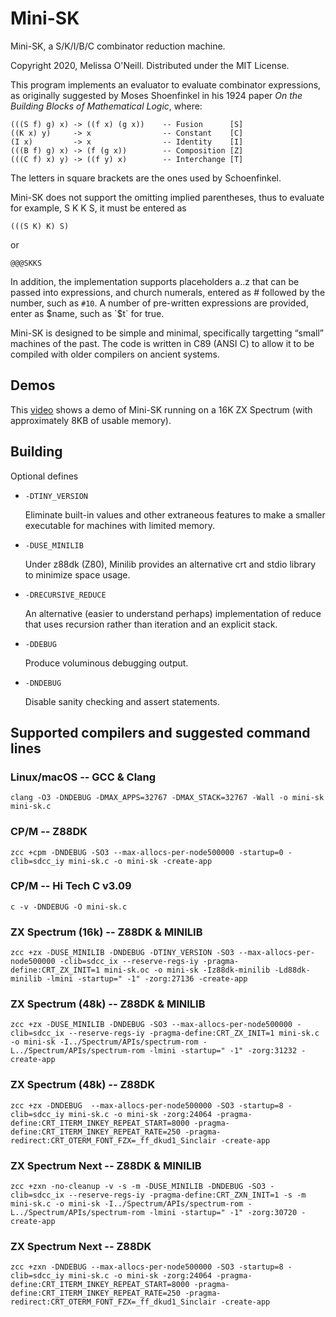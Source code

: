# Mini-SK

Mini-SK, a S/K/I/B/C combinator reduction machine.

Copyright 2020, Melissa O'Neill.  Distributed under the MIT License.

This program implements an evaluator to evaluate combinator expressions, as
originally suggested by Moses Shoenfinkel in his 1924 paper _On the
Building Blocks of Mathematical Logic_, where:

```
(((S f) g) x) -> ((f x) (g x))    -- Fusion      [S]
((K x) y)     -> x                -- Constant    [C]
(I x)         -> x                -- Identity    [I]
(((B f) g) x) -> (f (g x))        -- Composition [Z] 
(((C f) x) y) -> ((f y) x)        -- Interchange [T]
```

The letters in square brackets are the ones used by Schoenfinkel.

Mini-SK does not support the omitting implied parentheses, thus to evaluate
for example, S K K S, it must be entered as
```
(((S K) K) S)
```
or
```
@@@SKKS
```

In addition, the implementation supports placeholders a..z that can be
passed into expressions, and church numerals, entered as # followed by the
number, such as `#10`.  A number of pre-written expressions are provided,
enter as $name, such as `$t` for true.

Mini-SK is designed to be simple and minimal, specifically targetting
“small” machines of the past.  The code is written in C89 (ANSI C) to allow
it to be compiled with older compilers on ancient systems.

## Demos

This [video](https://vimeo.com/431042094) shows a demo of Mini-SK
running on a 16K ZX Spectrum (with approximately 8KB of usable
memory).

## Building

Optional defines

* `-DTINY_VERSION`

    Eliminate built-in values and other extraneous features to make a
    smaller executable for machines with limited memory.

* `-DUSE_MINILIB`

    Under z88dk (Z80), Minilib provides an alternative crt and stdio
    library to minimize space usage.

* `-DRECURSIVE_REDUCE`

    An alternative (easier to understand perhaps) implementation of
    reduce that uses recursion rather than iteration and an explicit
    stack.

* `-DDEBUG`

    Produce voluminous debugging output.

* `-DNDEBUG`

    Disable sanity checking and assert statements.

## Supported compilers and suggested command lines

### Linux/macOS -- GCC & Clang
```
clang -O3 -DNDEBUG -DMAX_APPS=32767 -DMAX_STACK=32767 -Wall -o mini-sk  mini-sk.c
```
### CP/M -- Z88DK
```
zcc +cpm -DNDEBUG -SO3 --max-allocs-per-node500000 -startup=0 -clib=sdcc_iy mini-sk.c -o mini-sk -create-app
```

### CP/M -- Hi Tech C v3.09
```
c -v -DNDEBUG -O mini-sk.c
```

### ZX Spectrum (16k) -- Z88DK & MINILIB
```
zcc +zx -DUSE_MINILIB -DNDEBUG -DTINY_VERSION -SO3 --max-allocs-per-node500000 -clib=sdcc_ix --reserve-regs-iy -pragma-define:CRT_ZX_INIT=1 mini-sk.oc -o mini-sk -Iz88dk-minilib -Ld88dk-minilib -lmini -startup=" -1" -zorg:27136 -create-app
```

### ZX Spectrum (48k) -- Z88DK & MINILIB
```
zcc +zx -DUSE_MINILIB -DNDEBUG -SO3 --max-allocs-per-node500000 -clib=sdcc_ix --reserve-regs-iy -pragma-define:CRT_ZX_INIT=1 mini-sk.c -o mini-sk -I../Spectrum/APIs/spectrum-rom -L../Spectrum/APIs/spectrum-rom -lmini -startup=" -1" -zorg:31232 -create-app
```

### ZX Spectrum (48k) -- Z88DK
```
zcc +zx -DNDEBUG  --max-allocs-per-node500000 -SO3 -startup=8 -clib=sdcc_iy mini-sk.c -o mini-sk -zorg:24064 -pragma-define:CRT_ITERM_INKEY_REPEAT_START=8000 -pragma-define:CRT_ITERM_INKEY_REPEAT_RATE=250 -pragma-redirect:CRT_OTERM_FONT_FZX=_ff_dkud1_Sinclair -create-app
```

### ZX Spectrum Next -- Z88DK & MINILIB
```
zcc +zxn -no-cleanup -v -s -m -DUSE_MINILIB -DNDEBUG -SO3 -clib=sdcc_ix --reserve-regs-iy -pragma-define:CRT_ZXN_INIT=1 -s -m mini-sk.c -o mini-sk -I../Spectrum/APIs/spectrum-rom -L../Spectrum/APIs/spectrum-rom -lmini -startup=" -1" -zorg:30720 -create-app
```

### ZX Spectrum Next -- Z88DK
```
zcc +zxn -DNDEBUG --max-allocs-per-node500000 -SO3 -startup=8 -clib=sdcc_iy mini-sk.c -o mini-sk -zorg:24064 -pragma-define:CRT_ITERM_INKEY_REPEAT_START=8000 -pragma-define:CRT_ITERM_INKEY_REPEAT_RATE=250 -pragma-redirect:CRT_OTERM_FONT_FZX=_ff_dkud1_Sinclair -create-app
```
